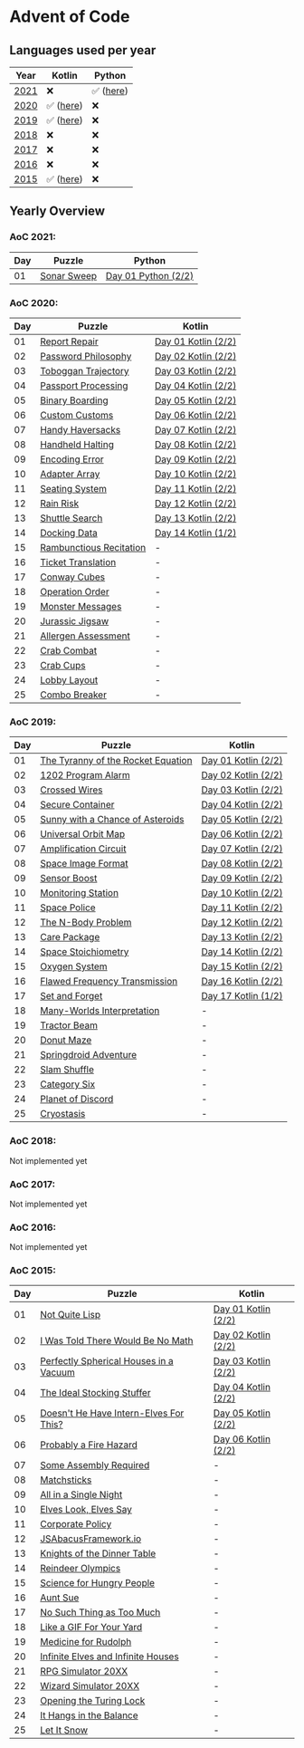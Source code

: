 # Advent of Code

## Languages used per year
| Year              | Kotlin                                                                             | Python                                   |
| ----------------- | ---------------------------------------------------------------------------------- | ---------------------------------------- |
| [2021](#aoc-2021) | :x:                                                                                | :white_check_mark: ([here](/python/2021)) |
| [2020](#aoc-2020) | :white_check_mark: ([here](/kotlin/src/main/kotlin/de/florian/adventofcode/y2020)) | :x:                                      |
| [2019](#aoc-2019) | :white_check_mark: ([here](/kotlin/src/main/kotlin/de/florian/adventofcode/y2019)) | :x:                                      |
| [2018](#aoc-2018) | :x:                                                                                | :x:                                      |
| [2017](#aoc-2017) | :x:                                                                                | :x:                                      |
| [2016](#aoc-2016) | :x:                                                                                | :x:                                      |
| [2015](#aoc-2015) | :white_check_mark: ([here](/kotlin/src/main/kotlin/de/florian/adventofcode/y2015)) | :x:                                      |

## Yearly Overview
### AoC 2021:
| Day | Puzzle                                            | Python                                        |
| --- | ------------------------------------------------- | --------------------------------------------- |
| 01  | [Sonar Sweep](http://adventofcode.com/2020/day/1) | [Day 01 Python (2/2)](/python/2021/day_01.py) |

### AoC 2020:
| Day | Puzzle                                                         | Kotlin                                                                                |
| --- | -------------------------------------------------------------- | ------------------------------------------------------------------------------------- |
| 01  | [Report Repair](http://adventofcode.com/2020/day/1)            | [Day 01 Kotlin (2/2)](/kotlin/src/main/kotlin/de/florian/adventofcode/y2020/Day01.kt) |
| 02  | [Password Philosophy](http://adventofcode.com/2020/day/2)      | [Day 02 Kotlin (2/2)](/kotlin/src/main/kotlin/de/florian/adventofcode/y2020/Day02.kt) |
| 03  | [Toboggan Trajectory](http://adventofcode.com/2020/day/3)      | [Day 03 Kotlin (2/2)](/kotlin/src/main/kotlin/de/florian/adventofcode/y2020/Day03.kt) |
| 04  | [Passport Processing](http://adventofcode.com/2020/day/4)      | [Day 04 Kotlin (2/2)](/kotlin/src/main/kotlin/de/florian/adventofcode/y2020/Day04.kt) |
| 05  | [Binary Boarding](http://adventofcode.com/2020/day/5)          | [Day 05 Kotlin (2/2)](/kotlin/src/main/kotlin/de/florian/adventofcode/y2020/Day05.kt) |
| 06  | [Custom Customs](http://adventofcode.com/2020/day/6)           | [Day 06 Kotlin (2/2)](/kotlin/src/main/kotlin/de/florian/adventofcode/y2020/Day06.kt) |
| 07  | [Handy Haversacks](http://adventofcode.com/2020/day/7)         | [Day 07 Kotlin (2/2)](/kotlin/src/main/kotlin/de/florian/adventofcode/y2020/Day07.kt) |
| 08  | [Handheld Halting](http://adventofcode.com/2020/day/8)         | [Day 08 Kotlin (2/2)](/kotlin/src/main/kotlin/de/florian/adventofcode/y2020/Day08.kt) |
| 09  | [Encoding Error](http://adventofcode.com/2020/day/9)           | [Day 09 Kotlin (2/2)](/kotlin/src/main/kotlin/de/florian/adventofcode/y2020/Day09.kt) |
| 10  | [Adapter Array](http://adventofcode.com/2020/day/10)           | [Day 10 Kotlin (2/2)](/kotlin/src/main/kotlin/de/florian/adventofcode/y2020/Day10.kt) |
| 11  | [Seating System](http://adventofcode.com/2020/day/11)          | [Day 11 Kotlin (2/2)](/kotlin/src/main/kotlin/de/florian/adventofcode/y2020/Day11.kt) |
| 12  | [Rain Risk](http://adventofcode.com/2020/day/12)               | [Day 12 Kotlin (2/2)](/kotlin/src/main/kotlin/de/florian/adventofcode/y2020/Day12.kt) |
| 13  | [Shuttle Search](http://adventofcode.com/2020/day/13)          | [Day 13 Kotlin (2/2)](/kotlin/src/main/kotlin/de/florian/adventofcode/y2020/Day13.kt) |
| 14  | [Docking Data](http://adventofcode.com/2020/day/14)            | [Day 14 Kotlin (1/2)](/kotlin/src/main/kotlin/de/florian/adventofcode/y2020/Day14.kt) |
| 15  | [Rambunctious Recitation](http://adventofcode.com/2020/day/15) | -                                                                                     |
| 16  | [Ticket Translation](http://adventofcode.com/2020/day/16)      | -                                                                                     |
| 17  | [Conway Cubes](http://adventofcode.com/2020/day/17)            | -                                                                                     |
| 18  | [Operation Order](http://adventofcode.com/2020/day/18)         | -                                                                                     |
| 19  | [Monster Messages](http://adventofcode.com/2020/day/19)        | -                                                                                     |
| 20  | [Jurassic Jigsaw](http://adventofcode.com/2020/day/20)         | -                                                                                     |
| 21  | [Allergen Assessment](http://adventofcode.com/2020/day/21)     | -                                                                                     |
| 22  | [Crab Combat](http://adventofcode.com/2020/day/22)             | -                                                                                     |
| 23  | [Crab Cups](http://adventofcode.com/2020/day/23)               | -                                                                                     |
| 24  | [Lobby Layout](http://adventofcode.com/2020/day/24)            | -                                                                                     |
| 25  | [Combo Breaker](http://adventofcode.com/2020/day/25)           | -                                                                                     |


### AoC 2019:
| Day | Puzzle                                                                   | Kotlin                                                                                |
| --- | ------------------------------------------------------------------------ | ------------------------------------------------------------------------------------- |
| 01  | [The Tyranny of the Rocket Equation](http://adventofcode.com/2019/day/1) | [Day 01 Kotlin (2/2)](/kotlin/src/main/kotlin/de/florian/adventofcode/y2019/Day01.kt) |
| 02  | [1202 Program Alarm](http://adventofcode.com/2019/day/2)                 | [Day 02 Kotlin (2/2)](/kotlin/src/main/kotlin/de/florian/adventofcode/y2019/Day02.kt) |
| 03  | [Crossed Wires](http://adventofcode.com/2019/day/3)                      | [Day 03 Kotlin (2/2)](/kotlin/src/main/kotlin/de/florian/adventofcode/y2019/Day03.kt) |
| 04  | [Secure Container](http://adventofcode.com/2019/day/4)                   | [Day 04 Kotlin (2/2)](/kotlin/src/main/kotlin/de/florian/adventofcode/y2019/Day04.kt) |
| 05  | [Sunny with a Chance of Asteroids](http://adventofcode.com/2019/day/5)   | [Day 05 Kotlin (2/2)](/kotlin/src/main/kotlin/de/florian/adventofcode/y2019/Day05.kt) |
| 06  | [Universal Orbit Map](http://adventofcode.com/2019/day/6)                | [Day 06 Kotlin (2/2)](/kotlin/src/main/kotlin/de/florian/adventofcode/y2019/Day06.kt) |
| 07  | [Amplification Circuit](http://adventofcode.com/2019/day/7)              | [Day 07 Kotlin (2/2)](/kotlin/src/main/kotlin/de/florian/adventofcode/y2019/Day07.kt) |
| 08  | [Space Image Format](http://adventofcode.com/2019/day/8)                 | [Day 08 Kotlin (2/2)](/kotlin/src/main/kotlin/de/florian/adventofcode/y2019/Day08.kt) |
| 09  | [Sensor Boost](http://adventofcode.com/2019/day/9)                       | [Day 09 Kotlin (2/2)](/kotlin/src/main/kotlin/de/florian/adventofcode/y2019/Day09.kt) |
| 10  | [Monitoring Station](http://adventofcode.com/2019/day/10)                | [Day 10 Kotlin (2/2)](/kotlin/src/main/kotlin/de/florian/adventofcode/y2019/Day10.kt) |
| 11  | [Space Police](http://adventofcode.com/2019/day/11)                      | [Day 11 Kotlin (2/2)](/kotlin/src/main/kotlin/de/florian/adventofcode/y2019/Day11.kt) |
| 12  | [The N-Body Problem](http://adventofcode.com/2019/day/12)                | [Day 12 Kotlin (2/2)](/kotlin/src/main/kotlin/de/florian/adventofcode/y2019/Day12.kt) |
| 13  | [Care Package](http://adventofcode.com/2019/day/13)                      | [Day 13 Kotlin (2/2)](/kotlin/src/main/kotlin/de/florian/adventofcode/y2019/Day13.kt) |
| 14  | [Space Stoichiometry](http://adventofcode.com/2019/day/14)               | [Day 14 Kotlin (2/2)](/kotlin/src/main/kotlin/de/florian/adventofcode/y2019/Day14.kt) |
| 15  | [Oxygen System](http://adventofcode.com/2019/day/15)                     | [Day 15 Kotlin (2/2)](/kotlin/src/main/kotlin/de/florian/adventofcode/y2019/Day14.kt) |
| 16  | [Flawed Frequency Transmission](http://adventofcode.com/2019/day/16)     | [Day 16 Kotlin (2/2)](/kotlin/src/main/kotlin/de/florian/adventofcode/y2019/Day14.kt) |
| 17  | [Set and Forget](http://adventofcode.com/2019/day/17)                    | [Day 17 Kotlin (1/2)](/kotlin/src/main/kotlin/de/florian/adventofcode/y2019/Day14.kt) |
| 18  | [Many-Worlds Interpretation](http://adventofcode.com/2019/day/18)        | -                                                                                     |
| 19  | [Tractor Beam](http://adventofcode.com/2019/day/19)                      | -                                                                                     |
| 20  | [Donut Maze](http://adventofcode.com/2019/day/20)                        | -                                                                                     |
| 21  | [Springdroid Adventure](http://adventofcode.com/2019/day/21)             | -                                                                                     |
| 22  | [Slam Shuffle](http://adventofcode.com/2019/day/22)                      | -                                                                                     |
| 23  | [Category Six](http://adventofcode.com/2019/day/23)                      | -                                                                                     |
| 24  | [Planet of Discord](http://adventofcode.com/2019/day/24)                 | -                                                                                     |
| 25  | [Cryostasis](http://adventofcode.com/2019/day/25)                        | -                                                                                     |


### AoC 2018:
Not implemented yet
### AoC 2017:
Not implemented yet
### AoC 2016:
Not implemented yet

### AoC 2015:
| Day | Puzzle                                                                       | Kotlin                                                                                |
| --- | ---------------------------------------------------------------------------- | ------------------------------------------------------------------------------------- |
| 01  | [Not Quite Lisp](http://adventofcode.com/2015/day/1)                         | [Day 01 Kotlin (2/2)](/kotlin/src/main/kotlin/de/florian/adventofcode/y2015/Day01.kt) |
| 02  | [I Was Told There Would Be No Math](http://adventofcode.com/2015/day/2)      | [Day 02 Kotlin (2/2)](/kotlin/src/main/kotlin/de/florian/adventofcode/y2015/Day02.kt) |
| 03  | [Perfectly Spherical Houses in a Vacuum](http://adventofcode.com/2015/day/3) | [Day 03 Kotlin (2/2)](/kotlin/src/main/kotlin/de/florian/adventofcode/y2015/Day03.kt) |
| 04  | [The Ideal Stocking Stuffer](http://adventofcode.com/2015/day/4)             | [Day 04 Kotlin (2/2)](/kotlin/src/main/kotlin/de/florian/adventofcode/y2015/Day04.kt) |
| 05  | [Doesn't He Have Intern-Elves For This?](http://adventofcode.com/2015/day/5) | [Day 05 Kotlin (2/2)](/kotlin/src/main/kotlin/de/florian/adventofcode/y2015/Day05.kt) |
| 06  | [Probably a Fire Hazard](http://adventofcode.com/2015/day/6)                 | [Day 06 Kotlin (2/2)](/kotlin/src/main/kotlin/de/florian/adventofcode/y2015/Day06.kt) |
| 07  | [Some Assembly Required](http://adventofcode.com/2015/day/7)                 | -                                                                                     |
| 08  | [Matchsticks](http://adventofcode.com/2015/day/8)                            | -                                                                                     |
| 09  | [All in a Single Night](http://adventofcode.com/2015/day/9)                  | -                                                                                     |
| 10  | [Elves Look, Elves Say](http://adventofcode.com/2015/day/10)                 | -                                                                                     |
| 11  | [Corporate Policy](http://adventofcode.com/2015/day/11)                      | -                                                                                     |
| 12  | [JSAbacusFramework.io](http://adventofcode.com/2015/day/12)                  | -                                                                                     |
| 13  | [Knights of the Dinner Table](http://adventofcode.com/2015/day/13)           | -                                                                                     |
| 14  | [Reindeer Olympics](http://adventofcode.com/2015/day/14)                     | -                                                                                     |
| 15  | [Science for Hungry People](http://adventofcode.com/2015/day/15)             | -                                                                                     |
| 16  | [Aunt Sue](http://adventofcode.com/2015/day/16)                              | -                                                                                     |
| 17  | [No Such Thing as Too Much](http://adventofcode.com/2015/day/17)             | -                                                                                     |
| 18  | [Like a GIF For Your Yard](http://adventofcode.com/2015/day/18)              | -                                                                                     |
| 19  | [Medicine for Rudolph](http://adventofcode.com/2015/day/19)                  | -                                                                                     |
| 20  | [Infinite Elves and Infinite Houses](http://adventofcode.com/2015/day/20)    | -                                                                                     |
| 21  | [RPG Simulator 20XX](http://adventofcode.com/2015/day/21)                    | -                                                                                     |
| 22  | [Wizard Simulator 20XX](http://adventofcode.com/2015/day/22)                 | -                                                                                     |
| 23  | [Opening the Turing Lock](http://adventofcode.com/2015/day/23)               | -                                                                                     |
| 24  | [It Hangs in the Balance](http://adventofcode.com/2015/day/24)               | -                                                                                     |
| 25  | [Let It Snow](http://adventofcode.com/2015/day/25)                           | -                                                                                     |